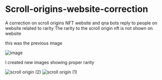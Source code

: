 # Scroll-origins-website-correction
A correction on scroll origins NFT website and qna bots reply to people on website related to rarity 
The rarity to the scroll origin nft is not shown on website

this was the previous image 


 ![image](https://github.com/Caltriz/Scroll-origins-website-correction/assets/130164305/02b6263d-2889-45c0-b3e2-e2e3b8e122db)




I created new images showing proper rarity


 ![scroll origin (2)](https://github.com/Caltriz/Scroll-origins-website-correction/assets/130164305/f1ff2e48-ee2a-42a7-aa8c-7701dae194ba)
![scroll origin (1)](https://github.com/Caltriz/Scroll-origins-website-correction/assets/130164305/aec63066-419f-4543-bee0-5cbfcf0c4450)

